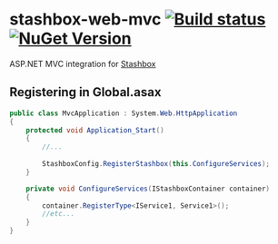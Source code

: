 # stashbox-web-mvc [![Build status](https://ci.appveyor.com/api/projects/status/wyrtopeahpiaa5a8/branch/master?svg=true)](https://ci.appveyor.com/project/pcsajtai/stashbox-web-mvc/branch/master) [![NuGet Version](https://buildstats.info/nuget/Stashbox.Web.Mvc)](https://www.nuget.org/packages/Stashbox.Web.Mvc/)
ASP.NET MVC integration for [Stashbox](https://github.com/z4kn4fein/stashbox)

## Registering in Global.asax
```c#
public class MvcApplication : System.Web.HttpApplication
{
    protected void Application_Start()
    {
        //...
        
        StashboxConfig.RegisterStashbox(this.ConfigureServices);
    }

    private void ConfigureServices(IStashboxContainer container)
    {
        container.RegisterType<IService1, Service1>();
        //etc...
    }
}
```
